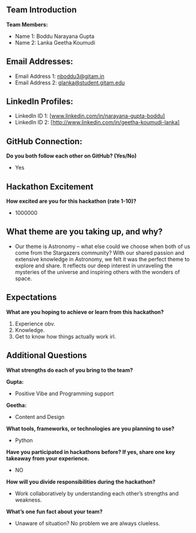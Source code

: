 ## **Team Introduction**

**Team Members:**
- Name 1: Boddu Narayana Gupta
- Name 2: Lanka Geetha Koumudi

## **Email Addresses:**
- Email Address 1: nboddu3@gitam.in
- Email Address 2: glanka@student.gitam.edu
  
## **LinkedIn Profiles:**
- LinkedIn ID 1: [www.linkedin.com/in/narayana-gupta-boddu]
- LinkedIn ID 2: [http://www.linkedin.com/in/geetha-koumudi-lanka]

## **GitHub Connection:**
**Do you both follow each other on GitHub? (Yes/No)**
-   Yes

## **Hackathon Excitement**

**How excited are you for this hackathon (rate 1-10)?**
- 1000000

## **What theme are you taking up, and why?**

- Our theme is Astronomy – what else could we choose when both of us come from the Stargazers community? With our shared passion and extensive knowledge in Astronomy, we felt it was the perfect theme to explore and share. It reflects our deep interest in unraveling the mysteries of the universe and inspiring others with the wonders of space.

## **Expectations**

**What are you hoping to achieve or learn from this hackathon?**

1) Experience obv. 
2) Knowledge.
3) Get to know how things actually work irl.


## **Additional Questions**

**What strengths do each of you bring to the team?**

**Gupta:**
- Positive Vibe and Programming support

**Geetha:**
- Content and Design

**What tools, frameworks, or technologies are you planning to use?**
- Python

**Have you participated in hackathons before? If yes, share one key takeaway from your experience.**
- NO

**How will you divide responsibilities during the hackathon?**
- Work collaboratively by understanding each other’s strengths and weakness.

**What’s one fun fact about your team?**
- Unaware of situation? No problem we are always clueless.
